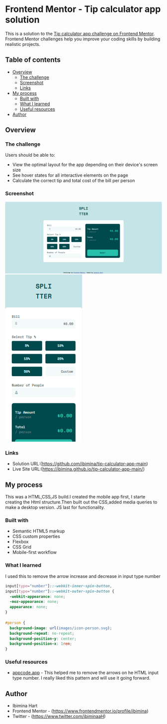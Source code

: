 # Frontend Mentor - Tip calculator app solution

This is a solution to the [Tip calculator app challenge on Frontend Mentor](https://www.frontendmentor.io/challenges/tip-calculator-app-ugJNGbJUX). Frontend Mentor challenges help you improve your coding skills by building realistic projects.

## Table of contents

- [Overview](#overview)
  - [The challenge](#the-challenge)
  - [Screenshot](#screenshot)
  - [Links](#links)
- [My process](#my-process)
  - [Built with](#built-with)
  - [What I learned](#what-i-learned)
  - [Useful resources](#useful-resources)
- [Author](#author)

## Overview

### The challenge

Users should be able to:

- View the optimal layout for the app depending on their device's screen size
- See hover states for all interactive elements on the page
- Calculate the correct tip and total cost of the bill per person

### Screenshot

![image](tipcal.png)
![image](tipcal1.png)

### Links

- Solution URL:(https://github.com/ibimina/tip-calculator-app-main)
- Live Site URL:(https://ibimina.github.io/tip-calculator-app-main/)

## My process

This was a HTML,CSS,JS build.I created the mobile app first, I starte creating the Html structure.Then built out the CSS,added media queries to make a desktop version. JS last for functionality.

### Built with

- Semantic HTML5 markup
- CSS custom properties
- Flexbox
- CSS Grid
- Mobile-first workflow

### What I learned

I used this to remove the arrow increase and decrease in input type number

```css
input[type="number"]::-webkit-inner-spin-button,
input[type="number"]::-webkit-outer-spin-button {
  -webkit-appearance: none;
  -moz-appearance: none;
  appearance: none;
}

#person {
  background-image: url(images/icon-person.svg);
  background-repeat: no-repeat;
  background-position-y: center;
  background-position-x: 1rem;
}
```


### Useful resources

- [appcode.app](https://appcode.app/how-to-remove-the-arrows-on-html-input-type-number) - This helped me to remove the arrows on he HTML input type number. I really liked this pattern and will use it going forward.

## Author

- Ibimina Hart
- Frontend Mentor - (https://www.frontendmentor.io/profile/ibimina)
- Twitter - (https://www.twitter.com/ibiminaaH)
